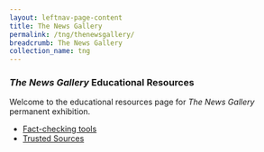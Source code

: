 ```yaml
---
layout: leftnav-page-content
title: The News Gallery
permalink: /tng/thenewsgallery/
breadcrumb: The News Gallery
collection_name: tng
---
```


### *The News Gallery*  Educational Resources  

Welcome to the educational resources page for *The News Gallery* permanent exhibition. 

- [Fact-checking tools](/covid19/tools/)
- [Trusted Sources](/covid19/resources/)

